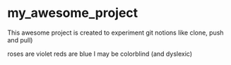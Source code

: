 # my_awesome_project

 This awesome project is created to experiment git notions like clone, push and pull)

 roses are violet
 reds are blue
 I may be colorblind (and dyslexic)
